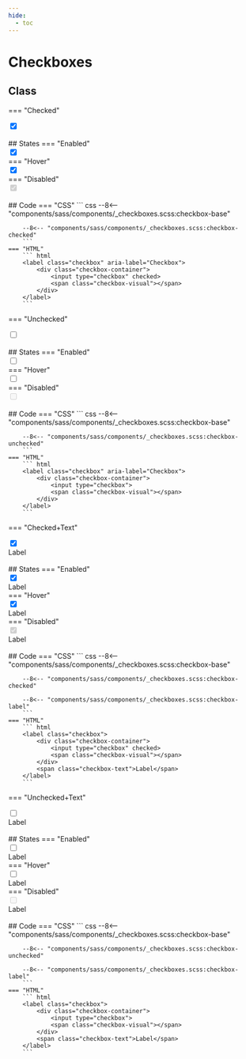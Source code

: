 ```yaml
---
hide:
  - toc
---
```


# **Checkboxes**
## Class
=== "Checked"
    <div class="btn-grid-1">
        <div class="grid-items">
            <label class="checkbox" aria-label="Checkbox">
                <div class="checkbox-container">
                    <input type="checkbox" checked>
                    <span class="checkbox-visual"></span>
                </div>
            </label>
        </div>
    </div>
    <br>
    ## States
    === "Enabled"
        <div class="btn-grid-1">
            <div class="grid-items">
                <label class="checkbox" aria-label="Enabled checkbox">
                    <div class="checkbox-container">
                        <input type="checkbox" checked>
                        <span class="checkbox-visual"></span>
                    </div>
                </label>
            </div>
        </div>
    === "Hover"
        <div class="btn-grid-1">
            <div class="grid-items">
                <label class="checkbox checkbox-hover" aria-label="Hover checkbox">
                    <div class="checkbox-container">
                        <input type="checkbox" checked>
                        <span class="checkbox-visual"></span>
                    </div>
                </label>
            </div>
        </div>
    === "Disabled"
        <div class="btn-grid-1">
            <div class="grid-items">
                <label class="checkbox" aria-label="Disabled checkbox">
                    <div class="checkbox-container">
                        <input type="checkbox" checked disabled>
                        <span class="checkbox-visual"></span>
                    </div>
                </label>
            </div>
        </div>
    <br>
    ## Code
    === "CSS"
        ``` css
        --8<-- "components/sass/components/_checkboxes.scss:checkbox-base"

        --8<-- "components/sass/components/_checkboxes.scss:checkbox-checked"
        ```
    === "HTML"
        ``` html
        <label class="checkbox" aria-label="Checkbox">
            <div class="checkbox-container">
                <input type="checkbox" checked>
                <span class="checkbox-visual"></span>
            </div>
        </label>
        ```

=== "Unchecked"
    <div class="btn-grid-1">
        <div class="grid-items">
            <label class="checkbox" aria-label="Checkbox">
                <div class="checkbox-container">
                    <input type="checkbox">
                    <span class="checkbox-visual"></span>
                </div>
            </label>
        </div>
    </div>
    <br>
    ## States
    === "Enabled"
        <div class="btn-grid-1">
            <div class="grid-items">
                <label class="checkbox" aria-label="Enabled checkbox">
                    <div class="checkbox-container">
                        <input type="checkbox">
                        <span class="checkbox-visual"></span>
                    </div>
                </label>
            </div>
        </div>
    === "Hover"
        <div class="btn-grid-1">
            <div class="grid-items">
                <label class="checkbox checkbox-hover" aria-label="Hover checkbox">
                    <div class="checkbox-container">
                        <input type="checkbox">
                        <span class="checkbox-visual"></span>
                    </div>
                </label>
            </div>
        </div>
    === "Disabled"
        <div class="btn-grid-1">
            <div class="grid-items">
                <label class="checkbox" aria-label="Disabled checkbox">
                    <div class="checkbox-container">
                        <input type="checkbox" disabled>
                        <span class="checkbox-visual"></span>
                    </div>
                </label>
            </div>
        </div>
    <br>
    ## Code
    === "CSS"
        ``` css
        --8<-- "components/sass/components/_checkboxes.scss:checkbox-base"

        --8<-- "components/sass/components/_checkboxes.scss:checkbox-unchecked"
        ```
    === "HTML"
        ``` html
        <label class="checkbox" aria-label="Checkbox">
            <div class="checkbox-container">
                <input type="checkbox">
                <span class="checkbox-visual"></span>
            </div>
        </label>
        ```

=== "Checked+Text"
    <div class="btn-grid-1">
        <div class="grid-items">
            <label class="checkbox">
                <div class="checkbox-container">
                    <input type="checkbox" checked>
                    <span class="checkbox-visual"></span>
                </div>
                <span class="checkbox-text">Label</span>
            </label>
        </div>
    </div>
    <br>
    ## States
    === "Enabled"
        <div class="btn-grid-1">
            <div class="grid-items">
                <label class="checkbox">
                    <div class="checkbox-container">
                        <input type="checkbox" checked>
                        <span class="checkbox-visual"></span>
                    </div>
                    <span class="checkbox-text">Label</span>
                </label>
            </div>
        </div>
    === "Hover"
        <div class="btn-grid-1">
            <div class="grid-items">
                <label class="checkbox checkbox-hover">
                    <div class="checkbox-container">
                        <input type="checkbox" checked>
                        <span class="checkbox-visual"></span>
                    </div>
                    <span class="checkbox-text">Label</span>
                </label>
            </div>
        </div>
    === "Disabled"
        <div class="btn-grid-1">
            <div class="grid-items">
                <label class="checkbox">
                    <div class="checkbox-container">
                        <input type="checkbox" checked disabled>
                        <span class="checkbox-visual"></span>
                    </div>
                    <span class="checkbox-text">Label</span>
                </label>
            </div>
        </div>
    <br>
    ## Code
    === "CSS"
        ``` css
        --8<-- "components/sass/components/_checkboxes.scss:checkbox-base"

        --8<-- "components/sass/components/_checkboxes.scss:checkbox-checked"

        --8<-- "components/sass/components/_checkboxes.scss:checkbox-label"
        ```
    === "HTML"
        ``` html
        <label class="checkbox">
            <div class="checkbox-container">
                <input type="checkbox" checked>
                <span class="checkbox-visual"></span>
            </div>
            <span class="checkbox-text">Label</span>
        </label>
        ```

=== "Unchecked+Text"
    <div class="btn-grid-1">
        <div class="grid-items">
            <label class="checkbox">
                <div class="checkbox-container">
                    <input type="checkbox">
                    <span class="checkbox-visual"></span>
                </div>
                <span class="checkbox-text">Label</span>
            </label>
        </div>
    </div>
    <br>
    ## States
    === "Enabled"
        <div class="btn-grid-1">
            <div class="grid-items">
                <label class="checkbox">
                    <div class="checkbox-container">
                        <input type="checkbox">
                        <span class="checkbox-visual"></span>
                    </div>
                    <span class="checkbox-text">Label</span>
                </label>
            </div>
        </div>
    === "Hover"
        <div class="btn-grid-1">
            <div class="grid-items">
                <label class="checkbox checkbox-hover">
                    <div class="checkbox-container">
                        <input type="checkbox">
                        <span class="checkbox-visual"></span>
                    </div>
                    <span class="checkbox-text">Label</span>
                </label>
            </div>
        </div>
    === "Disabled"
        <div class="btn-grid-1">
            <div class="grid-items">
                <label class="checkbox">
                    <div class="checkbox-container">
                        <input type="checkbox" disabled>
                        <span class="checkbox-visual"></span>
                    </div>
                    <span class="checkbox-text">Label</span>
                </label>
            </div>
        </div>
    <br>
    ## Code
    === "CSS"
        ``` css
        --8<-- "components/sass/components/_checkboxes.scss:checkbox-base"

        --8<-- "components/sass/components/_checkboxes.scss:checkbox-unchecked"
        
        --8<-- "components/sass/components/_checkboxes.scss:checkbox-label"
        ```
    === "HTML"
        ``` html
        <label class="checkbox">
            <div class="checkbox-container">
                <input type="checkbox">
                <span class="checkbox-visual"></span>
            </div>
            <span class="checkbox-text">Label</span>
        </label>
        ```